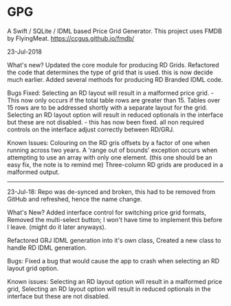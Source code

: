 # GPG
A Swift / SQLite / IDML based Price Grid Generator. This project uses FMDB by FlyingMeat. https://ccgus.github.io/fmdb/

23-Jul-2018

What's new?
Updated the core module for producing RD Grids.
Refactored the code that determines the type of grid that is used. this is now decide much earlier.
Added several methods for producing RD Branded IDML code.

Bugs Fixed:
Selecting an RD layout will result in a malformed price grid. - This now only occurs if the total table rows are greater than 15. Tables over 15 rows are to be addressed shortly with a separate layout for the grid.
Selecting an RD layout option will result in reduced optionals in the interface but these are not disabled. - this has now been fixed. all non required controls on the interface adjust correctly between RD/GRJ.

Known Issues:
Colouring on the RD gris offsets by a factor of one when running across two years.
A 'range out of bounds' exception occurs when attempting to use an array with only one element. (this one should be an easy fix, the note is to remind me)
Three-column RD grids are produced in a malformed output.


-----------


23-Jul-18: Repo was de-synced and broken, this had to be removed from GitHub and refreshed, hence the name change.

What's New?
Added interface control for switching price grid formats,
Removed the multi-select button; I won't have time to implement this before I leave. (might do it later anyways).

Refactored GRJ IDML generation into it's own class,
Created a new class to handle RD IDML generation.

Bugs:
Fixed a bug that would cause the app to crash when selecting an RD layout grid option.

Known issues:
Selecting an RD layout option will result in a malformed price grid, 
Selecting an RD layout option will result in reduced optionals in the interface but these are not disabled.

